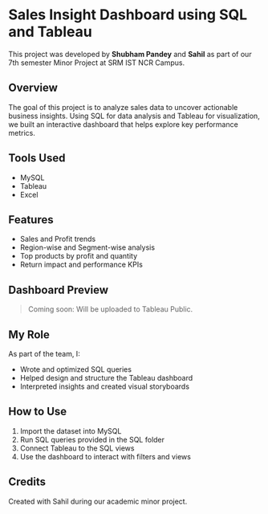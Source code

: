 # Sales Insight Dashboard using SQL and Tableau

This project was developed by **Shubham Pandey** and **Sahil** as part of our 7th semester Minor Project at SRM IST NCR Campus.

## Overview

The goal of this project is to analyze sales data to uncover actionable business insights. Using SQL for data analysis and Tableau for visualization, we built an interactive dashboard that helps explore key performance metrics.

## Tools Used
- MySQL
- Tableau
- Excel

## Features
- Sales and Profit trends
- Region-wise and Segment-wise analysis
- Top products by profit and quantity
- Return impact and performance KPIs

## Dashboard Preview

> Coming soon: Will be uploaded to Tableau Public.

## My Role

As part of the team, I:
- Wrote and optimized SQL queries
- Helped design and structure the Tableau dashboard
- Interpreted insights and created visual storyboards

## How to Use
1. Import the dataset into MySQL
2. Run SQL queries provided in the SQL folder
3. Connect Tableau to the SQL views
4. Use the dashboard to interact with filters and views

## Credits
Created with Sahil during our academic minor project.